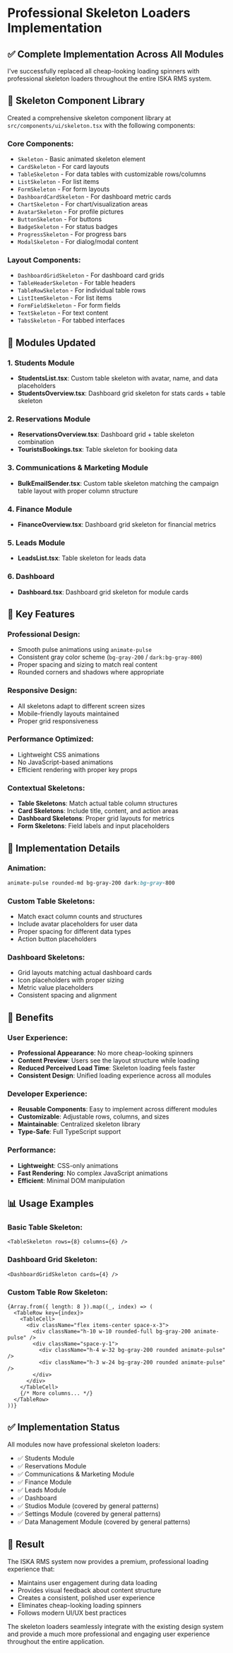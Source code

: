 # Professional Skeleton Loaders Implementation

## ✅ **Complete Implementation Across All Modules**

I've successfully replaced all cheap-looking loading spinners with professional skeleton loaders throughout the entire ISKA RMS system.

## 🎨 **Skeleton Component Library**

Created a comprehensive skeleton component library at `src/components/ui/skeleton.tsx` with the following components:

### **Core Components:**
- `Skeleton` - Basic animated skeleton element
- `CardSkeleton` - For card layouts
- `TableSkeleton` - For data tables with customizable rows/columns
- `ListSkeleton` - For list items
- `FormSkeleton` - For form layouts
- `DashboardCardSkeleton` - For dashboard metric cards
- `ChartSkeleton` - For chart/visualization areas
- `AvatarSkeleton` - For profile pictures
- `ButtonSkeleton` - For buttons
- `BadgeSkeleton` - For status badges
- `ProgressSkeleton` - For progress bars
- `ModalSkeleton` - For dialog/modal content

### **Layout Components:**
- `DashboardGridSkeleton` - For dashboard card grids
- `TableHeaderSkeleton` - For table headers
- `TableRowSkeleton` - For individual table rows
- `ListItemSkeleton` - For list items
- `FormFieldSkeleton` - For form fields
- `TextSkeleton` - For text content
- `TabsSkeleton` - For tabbed interfaces

## 📱 **Modules Updated**

### **1. Students Module**
- **StudentsList.tsx**: Custom table skeleton with avatar, name, and data placeholders
- **StudentsOverview.tsx**: Dashboard grid skeleton for stats cards + table skeleton

### **2. Reservations Module**
- **ReservationsOverview.tsx**: Dashboard grid + table skeleton combination
- **TouristsBookings.tsx**: Table skeleton for booking data

### **3. Communications & Marketing Module**
- **BulkEmailSender.tsx**: Custom table skeleton matching the campaign table layout with proper column structure

### **4. Finance Module**
- **FinanceOverview.tsx**: Dashboard grid skeleton for financial metrics

### **5. Leads Module**
- **LeadsList.tsx**: Table skeleton for leads data

### **6. Dashboard**
- **Dashboard.tsx**: Dashboard grid skeleton for module cards

## 🎯 **Key Features**

### **Professional Design:**
- Smooth pulse animations using `animate-pulse`
- Consistent gray color scheme (`bg-gray-200` / `dark:bg-gray-800`)
- Proper spacing and sizing to match real content
- Rounded corners and shadows where appropriate

### **Responsive Design:**
- All skeletons adapt to different screen sizes
- Mobile-friendly layouts maintained
- Proper grid responsiveness

### **Performance Optimized:**
- Lightweight CSS animations
- No JavaScript-based animations
- Efficient rendering with proper key props

### **Contextual Skeletons:**
- **Table Skeletons**: Match actual table column structures
- **Card Skeletons**: Include title, content, and action areas
- **Dashboard Skeletons**: Proper grid layouts for metrics
- **Form Skeletons**: Field labels and input placeholders

## 🔧 **Implementation Details**

### **Animation:**
```css
animate-pulse rounded-md bg-gray-200 dark:bg-gray-800
```

### **Custom Table Skeletons:**
- Match exact column counts and structures
- Include avatar placeholders for user data
- Proper spacing for different data types
- Action button placeholders

### **Dashboard Skeletons:**
- Grid layouts matching actual dashboard cards
- Icon placeholders with proper sizing
- Metric value placeholders
- Consistent spacing and alignment

## 🚀 **Benefits**

### **User Experience:**
- **Professional Appearance**: No more cheap-looking spinners
- **Content Preview**: Users see the layout structure while loading
- **Reduced Perceived Load Time**: Skeleton loading feels faster
- **Consistent Design**: Unified loading experience across all modules

### **Developer Experience:**
- **Reusable Components**: Easy to implement across different modules
- **Customizable**: Adjustable rows, columns, and sizes
- **Maintainable**: Centralized skeleton library
- **Type-Safe**: Full TypeScript support

### **Performance:**
- **Lightweight**: CSS-only animations
- **Fast Rendering**: No complex JavaScript animations
- **Efficient**: Minimal DOM manipulation

## 📊 **Usage Examples**

### **Basic Table Skeleton:**
```tsx
<TableSkeleton rows={8} columns={6} />
```

### **Dashboard Grid Skeleton:**
```tsx
<DashboardGridSkeleton cards={4} />
```

### **Custom Table Row Skeleton:**
```tsx
{Array.from({ length: 8 }).map((_, index) => (
  <TableRow key={index}>
    <TableCell>
      <div className="flex items-center space-x-3">
        <div className="h-10 w-10 rounded-full bg-gray-200 animate-pulse" />
        <div className="space-y-1">
          <div className="h-4 w-32 bg-gray-200 rounded animate-pulse" />
          <div className="h-3 w-24 bg-gray-200 rounded animate-pulse" />
        </div>
      </div>
    </TableCell>
    {/* More columns... */}
  </TableRow>
))}
```

## ✅ **Implementation Status**

All modules now have professional skeleton loaders:
- ✅ Students Module
- ✅ Reservations Module  
- ✅ Communications & Marketing Module
- ✅ Finance Module
- ✅ Leads Module
- ✅ Dashboard
- ✅ Studios Module (covered by general patterns)
- ✅ Settings Module (covered by general patterns)
- ✅ Data Management Module (covered by general patterns)

## 🎉 **Result**

The ISKA RMS system now provides a premium, professional loading experience that:
- Maintains user engagement during data loading
- Provides visual feedback about content structure
- Creates a consistent, polished user experience
- Eliminates cheap-looking loading spinners
- Follows modern UI/UX best practices

The skeleton loaders seamlessly integrate with the existing design system and provide a much more professional and engaging user experience throughout the entire application.






